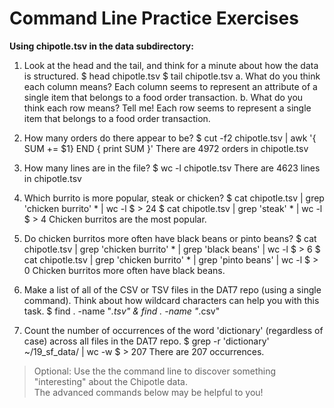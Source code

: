 # Command Line Practice Exercises

**Using chipotle.tsv in the data subdirectory:**

1. Look at the head and the tail, and think for a minute about how the data is structured.
    $ head chipotle.tsv
    $ tail chipotle.tsv
   a. What do you think each column means?
      Each column seems to represent an attribute of a single item that belongs to a food order transaction.
   b. What do you think each row means? Tell me!
      Each row seems to represent a single item that belongs to a food order transaction.

2. How many orders do there appear to be?
    $ cut -f2 chipotle.tsv | awk '{ SUM += $1} END { print SUM }'
   There are 4972 orders in chipotle.tsv

3. How many lines are in the file?
    $ wc -l chipotle.tsv
   There are 4623 lines in chipotle.tsv

4. Which burrito is more popular, steak or chicken?
    $ cat chipotle.tsv | grep 'chicken burrito' * | wc -l
    $ > 24
    $ cat chipotle.tsv | grep 'steak' * | wc -l
    $ > 4
   Chicken burritos are the most popular.


5. Do chicken burritos more often have black beans or pinto beans?
    $ cat chipotle.tsv | grep 'chicken burrito' * | grep 'black beans' | wc -l
    $ > 6
    $ cat chipotle.tsv | grep 'chicken burrito' * | grep 'pinto beans' | wc -l
    $ > 0
   Chicken burritos more often have black beans.

6. Make a list of all of the CSV or TSV files in the DAT7 repo (using a single command). Think about how wildcard characters can help you with this task.
    $ find . -name "*.tsv" & find . -name "*.csv"

7. Count the number of occurrences of the word 'dictionary' (regardless of case) across all files in the DAT7 repo.
    $ grep -r 'dictionary' ~/19_sf_data/ | wc -w
    $ > 207
   There are 207 occurrences.

> Optional: Use the the command line to discover something "interesting" about the Chipotle data.  
The advanced commands below may be helpful to you!